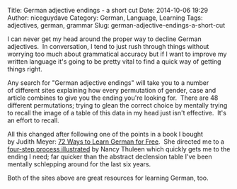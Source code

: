 Title: German adjective endings - a short cut
Date: 2014-10-06 19:29
Author: niceguydave
Category: German, Language, Learning
Tags: adjectives, german, grammar
Slug: german-adjective-endings-a-short-cut

I can never get my head around the proper way to decline German
adjectives.  In conversation, I tend to just rush through things without
worrying too much about grammatical accuracy but if I want to improve my
written language it's going to be pretty vital to find a quick way of
getting things right.

Any search for "German adjective endings" will take you to a number
of different sites explaining how every permutation of gender, case and
article combines to give you the ending you're looking for.  There
are 48 different permutations; trying to glean the correct choice by
mentally trying to recall the image of a table of this data in my head
just isn't effective.  It's an effort to recall.

All this changed after following one of the points in a book I bought
by Judith Meyer: [72 Ways to Learn German for
Free](http://www.amazon.com/dp/B00FN2Y8XK/ref=as_sl_pc_tf_lc?tag=sprachprofi-20&camp=14573&creative=327641&linkCode=as1&creativeASIN=B00FN2Y8XK&adid=0NV772QS1TDR01RMSP78&&ref-refURL=http%3A%2F%2Fwww.learnlangs.com%2F72_ways).
 She directed me to a [four-step process
illustrated](http://www.nthuleen.com/teach/grammar/adjektivendungenexpl.html)
by Nancy Thuleen which quickly gets me to the ending I need; far quicker
than the abstract declension table I've been mentally schlepping around
for the last six years.

Both of the sites above are great resources for learning German, too.
